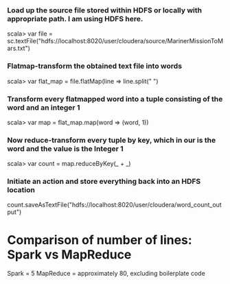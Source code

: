 ### Load up the source file stored within HDFS or locally with appropriate path. I am using HDFS here.
scala> var file = sc.textFile("hdfs://localhost:8020/user/cloudera/source/MarinerMissionToMars.txt")

### Flatmap-transform the obtained text file into words
scala> var flat_map = file.flatMap(line => line.split(" ")

### Transform every flatmapped word into a tuple consisting of the word and an integer 1
scala> var map = flat_map.map(word => (word, 1))

### Now reduce-transform every tuple by key, which in our is the word and the value is the Integer 1
scala> var count = map.reduceByKey(_ + _)

### Initiate an action and store everything back into an HDFS location
count.saveAsTextFile("hdfs://localhost:8020/user/cloudera/word_count_output")



# Comparison of number of lines: Spark vs MapReduce
Spark = 5
MapReduce = approximately 80, excluding boilerplate code

